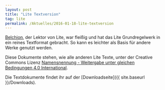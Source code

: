 ```yaml
---
layout: post
title: "Lite Textversion"
tag: lite
permalink: /Aktuelles/2016-01-18-lite-textversion
---
```


[Belchion](http://belchion.rsp-blogs.de/), der Lektor von Lite, war fleißig und hat das Lite Grundregelwerk in ein reines Textformat gebracht. So kann es leichter als Basis für andere Werke genutzt werden.

Diese Dokumente stehen, wie alle anderen Lite Texte, unter der Creative Commons Lizenz [Namensnennung - Weitergabe unter gleichen Bedingungen 4.0 International](http://creativecommons.org/licenses/by-sa/4.0/).

Die Textdokumente findet ihr auf der [Downloadseite]({{ site.baseurl }}/Downloads).


